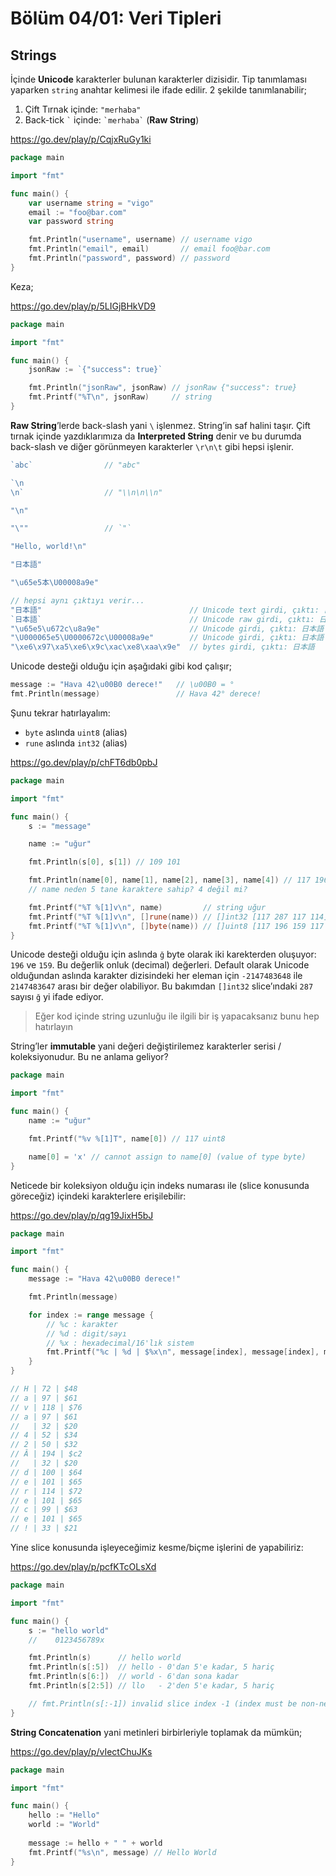 # Bölüm 04/01: Veri Tipleri

## Strings

İçinde **Unicode** karakterler bulunan karakterler dizisidir. Tip tanımlaması
yaparken `string` anahtar kelimesi ile ifade edilir. 2 şekilde tanımlanabilir;

1. Çift Tırnak içinde: `"merhaba"`
1. Back-tick <code>\`</code> içinde: <code>\`merhaba\`</code> (**Raw String**)

https://go.dev/play/p/CqjxRuGy1ki

```go
package main

import "fmt"

func main() {
	var username string = "vigo"
	email := "foo@bar.com"
	var password string

	fmt.Println("username", username) // username vigo
	fmt.Println("email", email)       // email foo@bar.com
	fmt.Println("password", password) // password
}
```

Keza;

https://go.dev/play/p/5LIGjBHkVD9

```go
package main

import "fmt"

func main() {
	jsonRaw := `{"success": true}`

	fmt.Println("jsonRaw", jsonRaw) // jsonRaw {"success": true}
	fmt.Printf("%T\n", jsonRaw)     // string
}
```

**Raw String**’lerde back-slash yani `\` işlenmez. String’in saf halini taşır.
Çift tırnak içinde yazdıklarımıza da **Interpreted String** denir ve bu durumda
back-slash ve diğer görünmeyen karakterler `\r\n\t` gibi hepsi işlenir.

```go
`abc`                // "abc"

`\n
\n`                  // "\\n\n\\n"

"\n"

"\""                 // `"`

"Hello, world!\n"

"日本語"

"\u65e5本\U00008a9e"

// hepsi aynı çıktıyı verir...
"日本語"                                 // Unicode text girdi, çıktı: 日本語
`日本語`                                 // Unicode raw girdi, çıktı: 日本語
"\u65e5\u672c\u8a9e"                    // Unicode girdi, çıktı: 日本語
"\U000065e5\U0000672c\U00008a9e"        // Unicode girdi, çıktı: 日本語
"\xe6\x97\xa5\xe6\x9c\xac\xe8\xaa\x9e"  // bytes girdi, çıktı: 日本語
```

Unicode desteği olduğu için aşağıdaki gibi kod çalışır;

```go
message := "Hava 42\u00B0 derece!"   // \u00B0 = °
fmt.Println(message)                 // Hava 42° derece!
```

Şunu tekrar hatırlayalım:

- `byte` aslında `uint8` (alias)
- `rune` aslında `int32` (alias)

https://go.dev/play/p/chFT6db0pbJ

```go
package main

import "fmt"

func main() {
	s := "message"

	name := "uğur"

	fmt.Println(s[0], s[1]) // 109 101

	fmt.Println(name[0], name[1], name[2], name[3], name[4]) // 117 196 159 117 114
	// name neden 5 tane karaktere sahip? 4 değil mi?

	fmt.Printf("%T %[1]v\n", name)         // string uğur
	fmt.Printf("%T %[1]v\n", []rune(name)) // []int32 [117 287 117 114] - 287 ?
	fmt.Printf("%T %[1]v\n", []byte(name)) // []uint8 [117 196 159 117 114]
}
```

Unicode desteği olduğu için aslında `ğ` byte olarak iki karekterden oluşuyor:
`196` ve `159`. Bu değerlik onluk (decimal) değerleri. Default olarak Unicode
olduğundan aslında karakter dizisindeki her eleman için `-2147483648` ile
`2147483647` arası bir değer olabiliyor. Bu bakımdan `[]int32` slice’ındaki
`287` sayısı `ğ` yi ifade ediyor.

> Eğer kod içinde string uzunluğu ile ilgili bir iş yapacaksanız bunu hep 
hatırlayın

String’ler **immutable** yani değeri değiştirilemez karakterler serisi /
koleksiyonudur. Bu ne anlama geliyor?

```go
package main

import "fmt"

func main() {
	name := "uğur"

	fmt.Printf("%v %[1]T", name[0]) // 117 uint8

	name[0] = 'x' // cannot assign to name[0] (value of type byte)
}
```

Neticede bir koleksiyon olduğu için indeks numarası ile (slice konusunda göreceğiz)
içindeki karakterlere erişilebilir:

https://go.dev/play/p/qg19JixH5bJ

```go
package main

import "fmt"

func main() {
	message := "Hava 42\u00B0 derece!"

	fmt.Println(message)

	for index := range message {
		// %c : karakter
		// %d : digit/sayı
		// %x : hexadecimal/16'lık sistem
		fmt.Printf("%c | %d | $%x\n", message[index], message[index], message[index])
	}
}

// H | 72 | $48
// a | 97 | $61
// v | 118 | $76
// a | 97 | $61
//   | 32 | $20
// 4 | 52 | $34
// 2 | 50 | $32
// Â | 194 | $c2
//   | 32 | $20
// d | 100 | $64
// e | 101 | $65
// r | 114 | $72
// e | 101 | $65
// c | 99 | $63
// e | 101 | $65
// ! | 33 | $21
```

Yine slice konusunda işleyeceğimiz kesme/biçme işlerini de yapabiliriz:

https://go.dev/play/p/pcfKTcOLsXd

```go
package main

import "fmt"

func main() {
	s := "hello world"
	//    0123456789x

	fmt.Println(s)      // hello world
	fmt.Println(s[:5])  // hello - 0'dan 5'e kadar, 5 hariç
	fmt.Println(s[6:])  // world - 6'dan sona kadar
	fmt.Println(s[2:5]) // llo   - 2'den 5'e kadar, 5 hariç

	// fmt.Println(s[:-1]) invalid slice index -1 (index must be non-negative)
}
```

**String Concatenation** yani metinleri birbirleriyle toplamak da mümkün;

https://go.dev/play/p/vIectChuJKs

```go
package main

import "fmt"

func main() {
	hello := "Hello"
	world := "World"
	
	message := hello + " " + world
	fmt.Printf("%s\n", message) // Hello World
}
```
